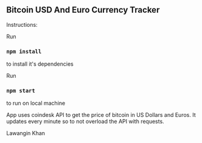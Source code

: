 ## Bitcoin USD And Euro Currency Tracker

Instructions:

Run
### `npm install`
to install it's dependencies

Run  
### `npm start`
to run on local machine

App uses coindesk API to get the price of bitcoin in US Dollars and Euros. It
updates every minute so to not overload the API with requests.

Lawangin Khan